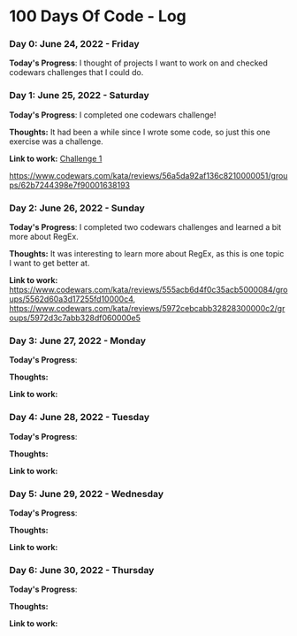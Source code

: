 # 100 Days Of Code - Log

### Day 0: June 24, 2022 - Friday


**Today's Progress**: I thought of projects I want to work on and checked codewars challenges that I could do.

### Day 1: June 25, 2022 - Saturday


**Today's Progress**: I completed one codewars challenge!

**Thoughts:** It had been a while since I wrote some code, so just this one exercise was a challenge.

**Link to work:** [Challenge 1](https://www.codewars.com/kata/reviews/56a5da92af136c8210000051/groups/62b7244398e7f90001638193)


https://www.codewars.com/kata/reviews/56a5da92af136c8210000051/groups/62b7244398e7f90001638193

### Day 2: June 26, 2022 - Sunday


**Today's Progress**: I completed two codewars challenges and learned a bit more about RegEx.  

**Thoughts:** It was interesting to learn more about RegEx, as this is one topic I want to get better at. 

**Link to work:** https://www.codewars.com/kata/reviews/555acb6d4f0c35acb5000084/groups/5562d60a3d17255fd10000c4, https://www.codewars.com/kata/reviews/5972cebcabb32828300000c2/groups/5972d3c7abb328df060000e5 

### Day 3: June 27, 2022 - Monday


**Today's Progress**:

**Thoughts:**

**Link to work:**


### Day 4: June 28, 2022 - Tuesday


**Today's Progress**:

**Thoughts:**

**Link to work:**

### Day 5: June 29, 2022 - Wednesday


**Today's Progress**:

**Thoughts:**

**Link to work:**

### Day 6: June 30, 2022 - Thursday


**Today's Progress**:

**Thoughts:**

**Link to work:**
